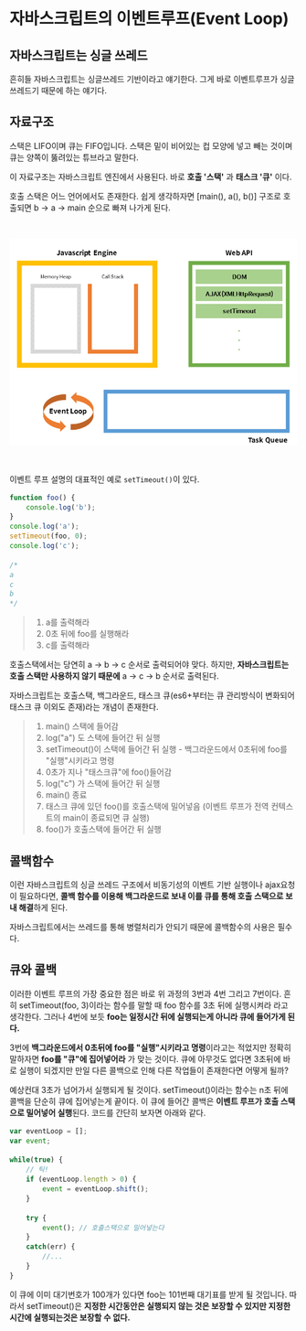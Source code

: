 # 자바스크립트의 이벤트루프(Event Loop)

## 자바스크립트는 싱글 쓰레드

흔히들 자바스크립트는 싱글쓰레드 기반이라고 얘기한다. 
그게 바로 이벤트루프가 싱글 쓰레드기 때문에 하는 얘기다. 

## 자료구조

스택은 LIFO이며 큐는 FIFO입니다. 
스택은 밑이 비어있는 컵 모양에 넣고 빼는 것이며 큐는 양쪽이 뚫려있는 튜브라고 말한다. 

이 자료구조는 자바스크립트 엔진에서 사용된다. 바로 **호출 '스택'** 과 **태스크 '큐'** 이다.

호출 스택은 어느 언어에서도 존재한다. 쉽게 생각하자면 [main(), a(), b()] 구조로 호출되면 b -> a -> main 순으로 빠져 나가게 된다. 

<br/>

![eventloop](/JavaScript/images/js_eventloop.png)

<br/>

이벤트 루프 설명의 대표적인 예로 `setTimeout()`이 있다.

```javascript
function foo() {
	console.log('b');
}
console.log('a');
setTimeout(foo, 0);
console.log('c');

/*
a
c
b
*/
```

> 1. a를 출력해라
> 2. 0초 뒤에 foo를 실행해라
> 3. c를 출력해라


호출스택에서는 당연히 a -> b -> c 순서로 출력되어야 맞다. 
하지만, **자바스크립트는 호출 스택만 사용하지 않기 때문에** a -> c -> b 순서로 출력된다. 

자바스크립트는 호출스택, 백그라운드, 태스크 큐(es6+부터는 큐 관리방식이 변화되어 태스크 큐 이외도 존재)라는 개념이 존재한다.

> 1. main() 스택에 들어감
> 2. log("a") 도 스택에 들어간 뒤 실행
> 3. setTimeout()이 스택에 들어간 뒤 실행 - 백그라운드에서 0초뒤에 foo를 "실행"시키라고 명령
> 4. 0초가 지나 "태스크큐"에 foo()들어감
> 5. log("c") 가 스택에 들어간 뒤 실행
> 6. main() 종료
> 7. 태스크 큐에 있던 foo()를 호출스택에 밀어넣음 (이벤트 루프가 전역 컨텍스트의 main이 종료되면 큐 실행)
> 8. foo()가 호출스택에 들어간 뒤 실행

## 콜백함수

이런 자바스크립트의 싱글 쓰레드 구조에서 비동기성의 이벤트 기반 실행이나 ajax요청이 필요하다면, **콜백 함수를 이용해 백그라운드로 보내 이를 큐를 통해 호출 스택으로 보내 해결**하게 된다.

자바스크립트에서는 쓰레드를 통해 병렬처리가 안되기 때문에 콜백함수의 사용은 필수다.

## 큐와 콜백

이러한 이벤트 루프의 가장 중요한 점은 바로 위 과정의 3번과 4번 그리고 7번이다. 흔히 setTimeout(foo, 3)이라는 함수를 말할 때 foo 함수를 3초 뒤에 실행시켜라 라고 생각한다. 
그러나 4번에 보듯 **foo는 일정시간 뒤에 실행되는게 아니라 큐에 들어가게 된다.** 

3번에 **백그라운드에서 0초뒤에 foo를 "실행"시키라고 명령**이라고는 적었지만 정확히 말하자면 **foo를 "큐"에 집어넣어라** 가 맞는 것이다. 
큐에 아무것도 없다면 3초뒤에 바로 실행이 되겠지만 만일 다른 콜백으로 인해 다른 작업들이 존재한다면 어떻게 될까?

예상컨대 3초가 넘어가서 실행되게 될 것이다. setTimeout()이라는 함수는 n초 뒤에 콜백을 단순히 큐에 집어넣는게 끝이다. 
이 큐에 들어간 콜백은 **이벤트 루프가 호출 스택으로 밀어넣어 실행**된다. 
코드를 간단히 보자면 아래와 같다.

```javascript
var eventLoop = [];
var event;

while(true) {
    // 틱!
    if (eventLoop.length > 0) {
        event = eventLoop.shift();
    }
    
    try {
        event(); // 호출스택으로 밀어넣는다
    }
    catch(err) {
        //...
    }
}
```

이 큐에 이미 대기번호가 100개가 있다면 foo는 101번째 대기표를 받게 될 것입니다. 따라서 setTimeout()은 **지정한 시간동안은 실행되지 않는 것은 보장할 수 있지만 지정한 시간에 실행되는것은 보장할 수 없다.**
